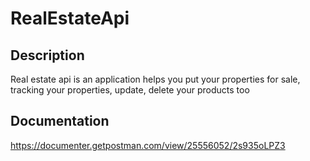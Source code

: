 # RealEstateApi
## Description
Real estate api is an application helps you put your properties for sale, tracking your properties, update, delete your products too
## Documentation
https://documenter.getpostman.com/view/25556052/2s935oLPZ3
